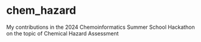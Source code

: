 # chem_hazard

My contributions in the 2024 Chemoinformatics Summer School Hackathon on the topic of Chemical Hazard Assessment
